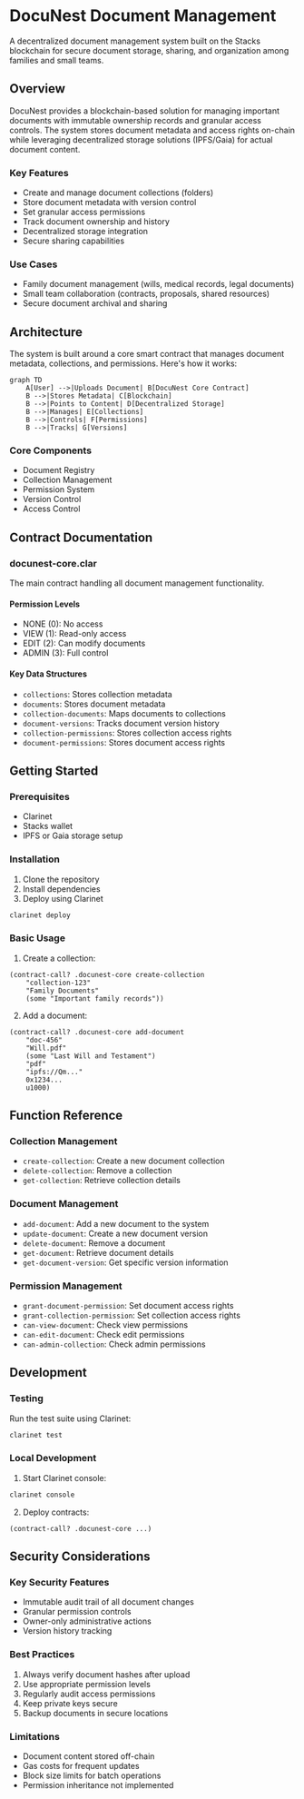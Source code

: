 # DocuNest Document Management

A decentralized document management system built on the Stacks blockchain for secure document storage, sharing, and organization among families and small teams.

## Overview

DocuNest provides a blockchain-based solution for managing important documents with immutable ownership records and granular access controls. The system stores document metadata and access rights on-chain while leveraging decentralized storage solutions (IPFS/Gaia) for actual document content.

### Key Features
- Create and manage document collections (folders)
- Store document metadata with version control
- Set granular access permissions
- Track document ownership and history
- Decentralized storage integration
- Secure sharing capabilities

### Use Cases
- Family document management (wills, medical records, legal documents)
- Small team collaboration (contracts, proposals, shared resources)
- Secure document archival and sharing

## Architecture

The system is built around a core smart contract that manages document metadata, collections, and permissions. Here's how it works:

```mermaid
graph TD
    A[User] -->|Uploads Document| B[DocuNest Core Contract]
    B -->|Stores Metadata| C[Blockchain]
    B -->|Points to Content| D[Decentralized Storage]
    B -->|Manages| E[Collections]
    B -->|Controls| F[Permissions]
    B -->|Tracks| G[Versions]
```

### Core Components
- Document Registry
- Collection Management
- Permission System
- Version Control
- Access Control

## Contract Documentation

### docunest-core.clar

The main contract handling all document management functionality.

#### Permission Levels
- NONE (0): No access
- VIEW (1): Read-only access
- EDIT (2): Can modify documents
- ADMIN (3): Full control

#### Key Data Structures
- `collections`: Stores collection metadata
- `documents`: Stores document metadata
- `collection-documents`: Maps documents to collections
- `document-versions`: Tracks document version history
- `collection-permissions`: Stores collection access rights
- `document-permissions`: Stores document access rights

## Getting Started

### Prerequisites
- Clarinet
- Stacks wallet
- IPFS or Gaia storage setup

### Installation
1. Clone the repository
2. Install dependencies
3. Deploy using Clarinet

```bash
clarinet deploy
```

### Basic Usage

1. Create a collection:
```clarity
(contract-call? .docunest-core create-collection 
    "collection-123" 
    "Family Documents" 
    (some "Important family records"))
```

2. Add a document:
```clarity
(contract-call? .docunest-core add-document
    "doc-456"
    "Will.pdf"
    (some "Last Will and Testament")
    "pdf"
    "ipfs://Qm..."
    0x1234...
    u1000)
```

## Function Reference

### Collection Management
- `create-collection`: Create a new document collection
- `delete-collection`: Remove a collection
- `get-collection`: Retrieve collection details

### Document Management
- `add-document`: Add a new document to the system
- `update-document`: Create a new document version
- `delete-document`: Remove a document
- `get-document`: Retrieve document details
- `get-document-version`: Get specific version information

### Permission Management
- `grant-document-permission`: Set document access rights
- `grant-collection-permission`: Set collection access rights
- `can-view-document`: Check view permissions
- `can-edit-document`: Check edit permissions
- `can-admin-collection`: Check admin permissions

## Development

### Testing
Run the test suite using Clarinet:
```bash
clarinet test
```

### Local Development
1. Start Clarinet console:
```bash
clarinet console
```

2. Deploy contracts:
```clarity
(contract-call? .docunest-core ...)
```

## Security Considerations

### Key Security Features
- Immutable audit trail of all document changes
- Granular permission controls
- Owner-only administrative actions
- Version history tracking

### Best Practices
1. Always verify document hashes after upload
2. Use appropriate permission levels
3. Regularly audit access permissions
4. Keep private keys secure
5. Backup documents in secure locations

### Limitations
- Document content stored off-chain
- Gas costs for frequent updates
- Block size limits for batch operations
- Permission inheritance not implemented